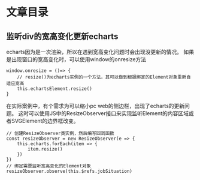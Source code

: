 # 文章目录

## 监听div的宽高变化更新echarts
echarts因为是一次渲染，所以在遇到宽高变化问题时会出现没更新的情况。
如果是出现窗口的宽高变化时，可以使用window的onresize方法
```
window.onresize = ()=> {
    // resize()为echarts实例的一个方法，其可以做到根据绑定的Element对象重新自适应宽高
    this.echartsElement.resize()
}
```
在实际案例中，有个需求为可以缩小pc web的侧边栏，出现了echarts的更新问题。
这时可以使用JS中的ResizeObserver接口来实现监听Element的内容区域或者SVGElement的边界框改变。
```
// 创建ResizeObserver类实例，然后编写回调函数
const resizeObserver = new ResizeObserver(e => {
    this.echarts.forEach(item => {
        item.resize()
    })
})
// 绑定需要监听宽高变化的Element对象
resizeObserver.observe(this.$refs.jobSituation)
```
